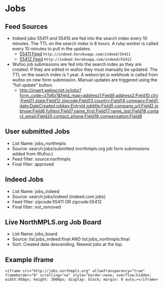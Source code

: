 # Jobs

## Feed Sources
* Indeed jobs 55411 and 55410 are fed into the search index every 10 minutes. The TTL on the search index is 8 hours. A ruby worker is called every 10 minutes to pull in the updates.
  * [55411 Feed](http://indeed.herokuapp.com/indeed/55411) `http://indeed.herokuapp.com/indeed/55411`
  * [55412 Feed](http://indeed.herokuapp.com/indeed/55412) `http://indeed.herokuapp.com/indeed/55412`
* Wufoo job submissions are fed into the search index as they are created. If they are edited in wufoo they must manually be updated. The TTL on the search index is 1 year. A webscript.io webhook is called from wufoo on new form submission. Manual updates are triggered using the "full update" button.
  * http://insert.webscript.io/jobs?form_code=z7p6z1&field_map=address1:Field9,address2:Field10,city:Field11,state:Field12,zipcode:Field13,country:Field14,company:Field1,date:DateCreated,jobkey:EntryId,jobtitle:Field5,company_url:Field2,jobtype:Field6,fulltext:Field7,name_first:Field17,name_last:Field18,contact_email:Field20,contact_phone:Field19,compensation:Field8


## User submitted Jobs
* List Name: jobs_northmpls
* Source: search:jobs/submitted (northmpls.org job form submissions added from Wufoo.)
* Feed filter: source:northmpls
* Final filter: approved

## Indeed Jobs
* List Name: jobs_indeed
* Source: search:jobs/indeed (indeed.com jobs)
* Feed filter: zipcode:55411 OR zipcode:55412
* Final filter: not_removed

## Live NorthMPLS.org Job Board
* List Name: jobs_board
* Source: list:jobs_indeed:final AND list:jobs_northmpls:final
* Sort: Created date descending. Newest jobs at the top.

## Example iframe
    <iframe src="http://jobs.northmpls.org" allowTransparency="true" frameborder="0" scrolling="no" style="border:none; overflow:hidden; width:950px; height: 3000px; display: block; margin: 0 auto;></iframe>
